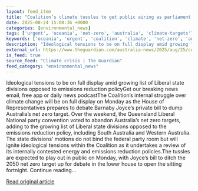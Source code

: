 ```yaml
---
layout: feed_item
title: "Coalition’s climate tussles to get public airing as parliament debates Barnaby Joyce’s bill to dump net zero"
date: 2025-08-24 15:00:36 +0000
categories: [environmental_news]
tags: ['urgent', 'oceania', 'net-zero', 'australia', 'climate-targets']
keywords: ['oceania', 'urgent', 'coalition', 'climate', 'net-zero', 'australia', 'climate-targets', 'tussles']
description: "Ideological tensions to be on full display amid growing list of Liberal state divisions opposed to emissions reduction policyGet our breaking news email, fre..."
external_url: https://www.theguardian.com/australia-news/2025/aug/25/coalitions-climate-tussles-to-get-public-airing-as-parliament-debates-barnaby-joyces-bill-to-dump-net-zero
is_feed: true
source_feed: "Climate crisis | The Guardian"
feed_category: "environmental_news"
---
```


Ideological tensions to be on full display amid growing list of Liberal state divisions opposed to emissions reduction policyGet our breaking news email, free app or daily news podcastThe Coalition’s internal struggle over climate change will be on full display on Monday as the House of Representatives prepares to debate Barnaby Joyce’s private bill to dump Australia’s net zero target. Over the weekend, the Queensland Liberal National party convention voted to abandon Australia’s net zero targets, adding to the growing list of Liberal state divisions opposed to the emissions reduction policy, including South Australia and Western Australia. The state divisions’ motions do not bind the federal party room but will ignite ideological tensions within the Coalition as it undertakes a review of its internally contested energy and emissions reduction policies.The tussles are expected to play out in public on Monday, with Joyce’s bill to ditch the 2050 net zero target up for debate in the lower house to open the sitting fortnight. Continue reading...

[Read original article](https://www.theguardian.com/australia-news/2025/aug/25/coalitions-climate-tussles-to-get-public-airing-as-parliament-debates-barnaby-joyces-bill-to-dump-net-zero)

